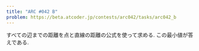 ```yaml
---
title: "ARC #042 B"
problem: https://beta.atcoder.jp/contests/arc042/tasks/arc042_b
---
```

すべての辺までの距離を点と直線の距離の公式を使って求める. この最小値が答えである.
